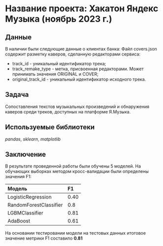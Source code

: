 # Название проекта: Хакатон Яндекс Музыка (ноябрь 2023 г.)


## Данные

В наличии были следующие данные о клиентах банка:
Файл covers.json содержит разметку каверов, сделанную редакторами сервиса:

- track_id - уникальный идентификатор трека;
- track_remake_type - метка, присвоенная редакторами. Может принимать значения ORIGINAL и COVER;
- original_track_id - уникальный идентификатор исходного трека.


## Задача

Cопоставления текстов музыкальных произведений и обнаружения каверов среди треков, доступных на платформе Я.Музыка.  

## Используемые библиотеки
*pandas*, *sklearn*, *matplotlib*

## Заключение
В результате проведенной работы были обучены 5 моделей. На обучающих выборках методом кросс-валидации были определены значения F1:

|Модель|F1|
|:-----|:--------|
|LogisticRegression|0.40|
|RandomForestClassifier|0.8|
|LGBMClassifier|0.81|
|AdaBoost|0.61|

На основании тестировании модели на тестовых данных итоговое значение метрики F1 составило **0.81**

